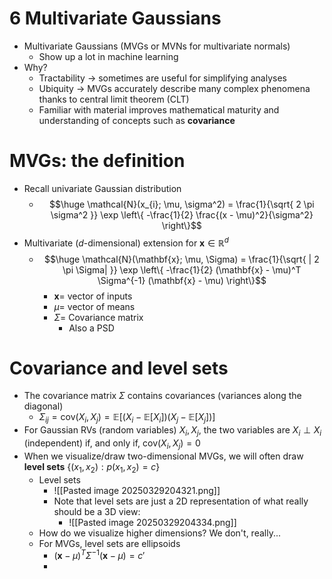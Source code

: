 # 6 Multivariate Gaussians
- Multivariate Gaussians (MVGs or MVNs for multivariate normals)
	- Show up a lot in machine learning
- Why?
	- Tractability -> sometimes are useful for simplifying analyses
	- Ubiquity -> MVGs accurately describe many complex phenomena thanks to central limit theorem (CLT)
	- Familiar with material improves mathematical maturity and understanding of concepts such as **covariance**
# MVGs: the definition
- Recall univariate Gaussian distribution
	- $$\huge \mathcal{N}(x_{i}; \mu, \sigma^2) = \frac{1}{\sqrt{ 2 \pi \sigma^2 }} \exp \left\{  -\frac{1}{2} \frac{(x - \mu)^2}{\sigma^2}  \right\}$$
- Multivariate ($d$-dimensional) extension for $\mathbf{x} \in \mathbb{R}^d$
	- $$\huge \mathcal{N}(\mathbf{x}; \mu, \Sigma) = \frac{1}{\sqrt{ | 2 \pi \Sigma| }} \exp \left\{  -\frac{1}{2} (\mathbf{x} - \mu)^T \Sigma^{-1} (\mathbf{x} - \mu)  \right\}$$
		- $\mathbf{x} =$ vector of inputs
		- $\mu =$ vector of means
		- $\Sigma =$ Covariance matrix
			- Also a PSD
# Covariance and level sets
- The covariance matrix $\Sigma$ contains covariances (variances along the diagonal)
	- $\Sigma_{ij} = \text{cov}(X_{i}, X_{j}) = \mathbb{E}[(X_{i} - \mathbb{E}[X_{i}])(X_{j} - \mathbb{E}[X_{j}])]$
- For Gaussian RVs (random variables) $X_{i}, X_{j}$, the two variables are $X_{i} \perp X_{i}$ (independent) if, and only if, $\text{cov}(X_{i}, X_{j}) = 0$
- When we visualize/draw two-dimensional MVGs, we will often draw **level sets** $\{ (x_{1}, x_{2}) : p(x_{1}, x_{2}) = c \}$
	- Level sets
		- ![[Pasted image 20250329204321.png]]
		- Note that level sets are just a 2D representation of what really should be a 3D view:
			- ![[Pasted image 20250329204334.png]]
	- How do we visualize higher dimensions? We don't, really...
	- For MVGs, level sets are ellipsoids
		- $(\mathbf{x} - \mu)^T \Sigma^{-1}(\mathbf{x} - \mu)= c'$
		- 
